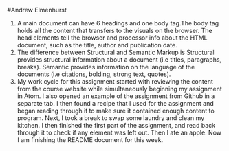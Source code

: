 #Andrew Elmenhurst

1. A main document can have 6 headings and one body tag.The body tag holds all the content that transfers to the visuals on the browser. The head elements tell the browser and processor info about the HTML document, such as the title, author and publication date.
2. The difference between Structural and Semantic Markup is Structural provides structural information about a document (i.e titles, paragraphs, breaks). Semantic provides information on the language of the documents (i.e citations, bolding, strong text, quotes).
3. My work cycle for this assignment started with reviewing the content from the course website while simultaneously beginning my assignment in Atom. I also opened an example of the assignment from Github in a separate tab. I then found a recipe that I used for the assignment and began reading through it to make sure it contained enough content to program. Next, I took a break to swap some laundry and clean my kitchen. I then finished the first part of the assignment, and read back through it to check if any element was left out. Then I ate an apple. Now I am finishing the README document for this week.
